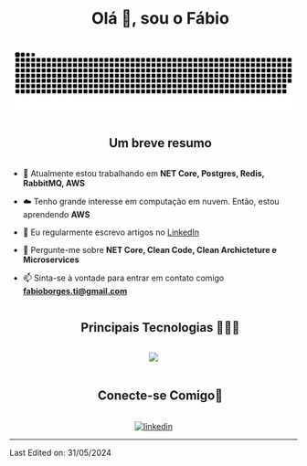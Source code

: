 <!--h1 without bottom border-->
<div id="user-content-toc">
  <ul align="center">
    <summary><h1 style="display: inline-block">Olá 👋, sou o Fábio</h1></summary>
  </ul>
</div>

<!--- snake -->
<div align="center">
  <img  src="https://github.com/1999AZZAR/1999AZZAR/blob/readme/resources/img/grid-snake.svg"
       alt="snake" /></a>
</div>

<!--h2 without bottom border-->
<div id="user-content-toc">
  <ul align="center">
    <summary><h2 style="display: inline-block">Um breve resumo</h2></summary>
  </ul>
</div>

<!--Intro start-->
- 🔭 Atualmente estou trabalhando em **NET Core, Postgres, Redis, RabbitMQ, AWS**

- ☁️ Tenho grande interesse em computação em nuvem. Então, estou aprendendo **AWS**

- 📝 Eu regularmente escrevo artigos no [LinkedIn](https://www.linkedin.com/in/fabioborges-ti/)

- 💬 Pergunte-me sobre **NET Core, Clean Code, Clean Archicteture e Microservices**

- 📫 Sinta-se à vontade para entrar em contato comigo **fabioborges.ti@gmail.com**
<!--Intro end-->

<!--h1 without bottom border-->
<div id="user-content-toc">
  <ul align="center">
    <summary><h2 style="display: inline-block">Principais Tecnologias 👨🏻‍💻</h2></summary>
  </ul>
</div>

<!--tech stack icons-->
<p align="center">
  <a href="https://skillicons.dev">
    <img src="https://skillicons.dev/icons?i=aws,dotnet,cs,css,docker,bitbucket,elasticsearch,git,github,gitlab,html,js,jest,jquery,kafka,kubernetes,mongodb,mysql,nestjs,nodejs,npm,postgres,postman,py,rabbitmq,redis,sqlite,sequelize,ts,visualstudio,vscode,vue,yarn&perline=14" />
  </a>
</p>

<!-- Connect with me -->
<!--h2 without bottom border-->
<div id="user-content-toc">
  <ul align="center">
    <summary><h2 style="display: inline-block">Conecte-se Comigo🤝</h2></summary>
  </ul>
</div>

<!--icons and links-->
<p align="center">
<a href="https://www.linkedin.com/in/fabioborges-ti/" target="blank"><img align="center" src="https://user-images.githubusercontent.com/88904952/234979284-68c11d7f-1acc-4f0c-ac78-044e1037d7b0.png" alt="linkedin" height="50" width="50" /></a>
</p>
              
----------------------------------------------------------------------
Last Edited on: 31/05/2024

